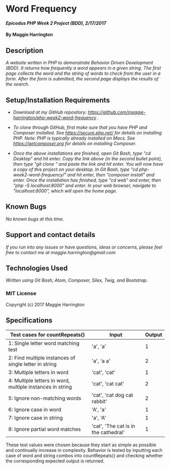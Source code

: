 # Word Frequency

#### _Epicodus PHP Week 2 Project (BDD), 2/17/2017_

#### By Maggie Harrington

## Description

_A website written in PHP to demonstrate Behavior Driven Development (BDD). It returns how frequently a word appears in a given string. The first page collects the word and the string of words to check from the user in a form. After the form is submitted, the second page displays the results of the search._

## Setup/Installation Requirements

* _Download at my GitHub repository: https://github.com/maggie-harrington/php-week2-word-frequency ._

* _To clone through GitHub, first make sure that you have PHP and Composer installed. See https://secure.php.net/ for details on installing PHP. Note: PHP is typically already installed on Macs. See https://getcomposer.org for details on installing Composer._

* _Once the above installations are finished, open Git Bash, type "cd Desktop" and hit enter. Copy the link above (in the second bullet point), then type "git clone " and paste the link and hit enter. You will now have a copy of this project on your desktop. In Git Bash, type "cd php-week2-word-frequency/" and hit enter, then "composer install" and enter. Once the installation has finished, type "cd web" and enter, then "php -S localhost:8000" and enter. In your web browser, navigate to "localhost:8000", which will open the home page._

## Known Bugs

_No known bugs at this time._

## Support and contact details

_If you run into any issues or have questions, ideas or concerns, please feel free to contact me at maggie.harrington@gmail.com_

## Technologies Used

_Written using Git Bash, Atom, Composer, Silex, Twig, and Bootstrap._

### MIT License

Copyright (c) 2017 Maggie Harrington


## Specifications

| Test cases for countRepeats()    | Input    | Output  |
|----------------------------------|----------|---------|
| 1: Single letter word matching test  | 'a', 'a' | 1 |
| 2: Find multiple instances of single letter in string  | 'a', 'a a' | 2 |
| 3: Multiple letters in word  | 'cat', 'cat' | 1 |
| 4: Multiple letters in word, multiple instances in string  | 'cat', 'cat cat' | 2 |
| 5: Ignore non-matching words  | 'cat', 'cat dog cat rabbit' | 2 |
| 6: Ignore case in word  | 'A', 'a' | 1 |
| 7: Ignore case in string  | 'a', 'A' | 1 |
| 8: Ignore partial word matches  | 'cat', 'The cat is in the cathedral' | 1 |


These test values were chosen because they start as simple as possible and continually increase in complexity. Behavior is tested by inputting each case of word and string combos into countRepeats() and checking whether the corresponding expected output is returned.
